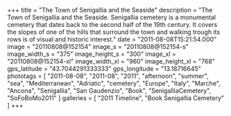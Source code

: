 +++
title = "The Town of Senigallia and the Seaside"
description = "The Town of Senigallia and the Seaside. Senigallia cemetery is a monumental cemetery that dates back to the second half of the 19th century. It covers the slopes of one of the hills that surround the town and walking trough its rows is of visual and historic interest."
date = "2011-08-08T15:21:54.000"
image = "20110808@152154"
image_s = "20110808@152154-s"
image_width_s = "375"
image_height_s = "300"
image_xl = "20110808@152154-xl"
image_width_xl = "960"
image_height_xl = "768"
gps_latitude = "43.7044291333333"
gps_longitude = "13.18716645"
phototags = [ "2011-08-08", "2011-08", "2011", "afternoon", "summer", "sea", "Mediterranean", "Adriatic", "cemetery", "Europe", "Italy", "Marche", "Ancona", "Senigallia", "San Gaudenzio", "Book", "SenigalliaCemetery", "SoFoBoMo2011" ]
galleries = [ "2011 Timeline", "Book Senigallia Cemetery" ]
+++
